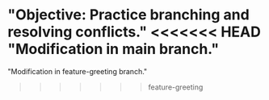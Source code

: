 "Objective: Practice branching and resolving conflicts." 
<<<<<<< HEAD
"Modification in main branch." 
=======
"Modification in feature-greeting branch." 
>>>>>>> feature-greeting
